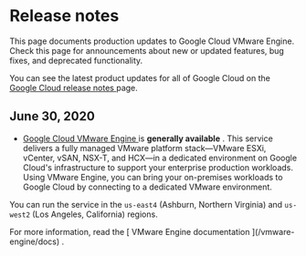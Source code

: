 #  Release notes

This page documents production updates to Google Cloud VMware Engine. Check
this page for announcements about new or updated features, bug fixes, and
deprecated functionality.

You can see the latest product updates for all of Google Cloud on the [ Google
Cloud release notes ](/release-notes) page.

##  June 30, 2020

  * [ Google Cloud VMware Engine ](/vmware-engine) is **generally available** . This service delivers a fully managed VMware platform stack—VMware ESXi, vCenter, vSAN, NSX-T, and HCX—in a dedicated environment on Google Cloud's infrastructure to support your enterprise production workloads. Using VMware Engine, you can bring your on-premises workloads to Google Cloud by connecting to a dedicated VMware environment.   
  
You can run the service in the ` us-east4 ` (Ashburn, Northern Virginia) and `
us-west2 ` (Los Angeles, California) regions.  
  
For more information, read the [ VMware Engine documentation ](/vmware-
engine/docs) .

